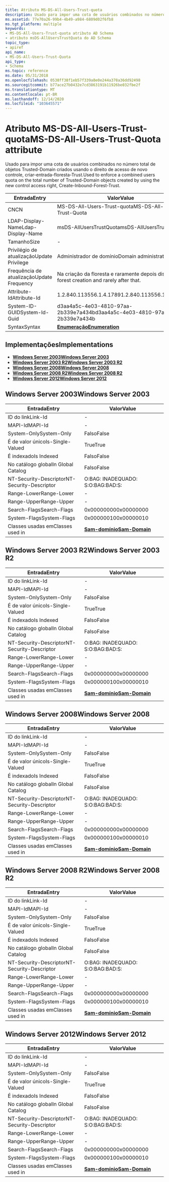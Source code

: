 ```yaml
---
title: Atributo MS-DS-All-Users-Trust-quota
description: Usado para impor uma cota de usuários combinados no número total de objetos Trusted-Domain criados usando o direito de acesso de novo controle, criar-entrada-floresta-Trust.
ms.assetid: 77e70a26-99b4-4b49-a984-6809d02f6fb8
ms.tgt_platform: multiple
keywords:
- MS-DS-All-Users-Trust-quota atributo AD Schema
- atributo msDS-AllUsersTrustQuota do AD Schema
topic_type:
- apiref
api_name:
- MS-DS-All-Users-Trust-Quota
api_type:
- Schema
ms.topic: reference
ms.date: 05/31/2018
ms.openlocfilehash: 0538ff38f1eb57f339a8e0e244a378a36dd92498
ms.sourcegitcommit: b77ace27b0432e7cd3863191b11926be032fbe2f
ms.translationtype: MT
ms.contentlocale: pt-BR
ms.lasthandoff: 12/14/2020
ms.locfileid: "103645571"
---
```

# <a name="ms-ds-all-users-trust-quota-attribute"></a><span data-ttu-id="e3c8d-105">Atributo MS-DS-All-Users-Trust-quota</span><span class="sxs-lookup"><span data-stu-id="e3c8d-105">MS-DS-All-Users-Trust-Quota attribute</span></span>

<span data-ttu-id="e3c8d-106">Usado para impor uma cota de usuários combinados no número total de objetos Trusted-Domain criados usando o direito de acesso de novo controle, criar-entrada-floresta-Trust.</span><span class="sxs-lookup"><span data-stu-id="e3c8d-106">Used to enforce a combined users quota on the total number of Trusted-Domain objects created by using the new control access right, Create-Inbound-Forest-Trust.</span></span>



| <span data-ttu-id="e3c8d-107">Entrada</span><span class="sxs-lookup"><span data-stu-id="e3c8d-107">Entry</span></span> | <span data-ttu-id="e3c8d-108">Valor</span><span class="sxs-lookup"><span data-stu-id="e3c8d-108">Value</span></span> |
|-------------------|-------------------------------------------|
| <span data-ttu-id="e3c8d-109">CN</span><span class="sxs-lookup"><span data-stu-id="e3c8d-109">CN</span></span>                | <span data-ttu-id="e3c8d-110">MS-DS-All-Users-Trust-quota</span><span class="sxs-lookup"><span data-stu-id="e3c8d-110">MS-DS-All-Users-Trust-Quota</span></span>               |
| <span data-ttu-id="e3c8d-111">LDAP-Display-Name</span><span class="sxs-lookup"><span data-stu-id="e3c8d-111">Ldap-Display-Name</span></span> | <span data-ttu-id="e3c8d-112">msDS-AllUsersTrustQuota</span><span class="sxs-lookup"><span data-stu-id="e3c8d-112">msDS-AllUsersTrustQuota</span></span>                   |
| <span data-ttu-id="e3c8d-113">Tamanho</span><span class="sxs-lookup"><span data-stu-id="e3c8d-113">Size</span></span>              | \-                                        |
| <span data-ttu-id="e3c8d-114">Privilégio de atualização</span><span class="sxs-lookup"><span data-stu-id="e3c8d-114">Update Privilege</span></span>  | <span data-ttu-id="e3c8d-115">Administrador de domínio</span><span class="sxs-lookup"><span data-stu-id="e3c8d-115">Domain administrator</span></span>                      |
| <span data-ttu-id="e3c8d-116">Frequência de atualização</span><span class="sxs-lookup"><span data-stu-id="e3c8d-116">Update Frequency</span></span>  | <span data-ttu-id="e3c8d-117">Na criação da floresta e raramente depois disso.</span><span class="sxs-lookup"><span data-stu-id="e3c8d-117">At forest creation and rarely after that.</span></span> |
| <span data-ttu-id="e3c8d-118">Attribute-Id</span><span class="sxs-lookup"><span data-stu-id="e3c8d-118">Attribute-Id</span></span>      | <span data-ttu-id="e3c8d-119">1.2.840.113556.1.4.1789</span><span class="sxs-lookup"><span data-stu-id="e3c8d-119">1.2.840.113556.1.4.1789</span></span>                   |
| <span data-ttu-id="e3c8d-120">System-ID-GUID</span><span class="sxs-lookup"><span data-stu-id="e3c8d-120">System-Id-Guid</span></span>    | <span data-ttu-id="e3c8d-121">d3aa4a5c-4e03-4810-97aa-2b339e7a434b</span><span class="sxs-lookup"><span data-stu-id="e3c8d-121">d3aa4a5c-4e03-4810-97aa-2b339e7a434b</span></span>      |
| <span data-ttu-id="e3c8d-122">Syntax</span><span class="sxs-lookup"><span data-stu-id="e3c8d-122">Syntax</span></span>            | [<span data-ttu-id="e3c8d-123">**Enumeração**</span><span class="sxs-lookup"><span data-stu-id="e3c8d-123">**Enumeration**</span></span>](s-enumeration.md)      |



## <a name="implementations"></a><span data-ttu-id="e3c8d-124">Implementações</span><span class="sxs-lookup"><span data-stu-id="e3c8d-124">Implementations</span></span>

-   [<span data-ttu-id="e3c8d-125">**Windows Server 2003**</span><span class="sxs-lookup"><span data-stu-id="e3c8d-125">**Windows Server 2003**</span></span>](#windows-server-2003)
-   [<span data-ttu-id="e3c8d-126">**Windows Server 2003 R2**</span><span class="sxs-lookup"><span data-stu-id="e3c8d-126">**Windows Server 2003 R2**</span></span>](#windows-server-2003-r2)
-   [<span data-ttu-id="e3c8d-127">**Windows Server 2008**</span><span class="sxs-lookup"><span data-stu-id="e3c8d-127">**Windows Server 2008**</span></span>](#windows-server-2008)
-   [<span data-ttu-id="e3c8d-128">**Windows Server 2008 R2**</span><span class="sxs-lookup"><span data-stu-id="e3c8d-128">**Windows Server 2008 R2**</span></span>](#windows-server-2008-r2)
-   [<span data-ttu-id="e3c8d-129">**Windows Server 2012**</span><span class="sxs-lookup"><span data-stu-id="e3c8d-129">**Windows Server 2012**</span></span>](#windows-server-2012)

## <a name="windows-server-2003"></a><span data-ttu-id="e3c8d-130">Windows Server 2003</span><span class="sxs-lookup"><span data-stu-id="e3c8d-130">Windows Server 2003</span></span>



| <span data-ttu-id="e3c8d-131">Entrada</span><span class="sxs-lookup"><span data-stu-id="e3c8d-131">Entry</span></span> | <span data-ttu-id="e3c8d-132">Valor</span><span class="sxs-lookup"><span data-stu-id="e3c8d-132">Value</span></span> |
|------------------------|----------------------------------------------|
| <span data-ttu-id="e3c8d-133">ID do link</span><span class="sxs-lookup"><span data-stu-id="e3c8d-133">Link-Id</span></span>                | \-                                           |
| <span data-ttu-id="e3c8d-134">MAPI-Id</span><span class="sxs-lookup"><span data-stu-id="e3c8d-134">MAPI-Id</span></span>                | \-                                           |
| <span data-ttu-id="e3c8d-135">System-Only</span><span class="sxs-lookup"><span data-stu-id="e3c8d-135">System-Only</span></span>            | <span data-ttu-id="e3c8d-136">Falso</span><span class="sxs-lookup"><span data-stu-id="e3c8d-136">False</span></span>                                        |
| <span data-ttu-id="e3c8d-137">É de valor único</span><span class="sxs-lookup"><span data-stu-id="e3c8d-137">Is-Single-Valued</span></span>       | <span data-ttu-id="e3c8d-138">True</span><span class="sxs-lookup"><span data-stu-id="e3c8d-138">True</span></span>                                         |
| <span data-ttu-id="e3c8d-139">É indexado</span><span class="sxs-lookup"><span data-stu-id="e3c8d-139">Is Indexed</span></span>             | <span data-ttu-id="e3c8d-140">Falso</span><span class="sxs-lookup"><span data-stu-id="e3c8d-140">False</span></span>                                        |
| <span data-ttu-id="e3c8d-141">No catálogo global</span><span class="sxs-lookup"><span data-stu-id="e3c8d-141">In Global Catalog</span></span>      | <span data-ttu-id="e3c8d-142">Falso</span><span class="sxs-lookup"><span data-stu-id="e3c8d-142">False</span></span>                                        |
| <span data-ttu-id="e3c8d-143">NT-Security-Descriptor</span><span class="sxs-lookup"><span data-stu-id="e3c8d-143">NT-Security-Descriptor</span></span> | <span data-ttu-id="e3c8d-144">O:BAG: INADEQUADO: S:</span><span class="sxs-lookup"><span data-stu-id="e3c8d-144">O:BAG:BAD:S:</span></span>                                 |
| <span data-ttu-id="e3c8d-145">Range-Lower</span><span class="sxs-lookup"><span data-stu-id="e3c8d-145">Range-Lower</span></span>            | \-                                           |
| <span data-ttu-id="e3c8d-146">Range-Upper</span><span class="sxs-lookup"><span data-stu-id="e3c8d-146">Range-Upper</span></span>            | \-                                           |
| <span data-ttu-id="e3c8d-147">Search-Flags</span><span class="sxs-lookup"><span data-stu-id="e3c8d-147">Search-Flags</span></span>           | <span data-ttu-id="e3c8d-148">0x00000000</span><span class="sxs-lookup"><span data-stu-id="e3c8d-148">0x00000000</span></span>                                   |
| <span data-ttu-id="e3c8d-149">System-Flags</span><span class="sxs-lookup"><span data-stu-id="e3c8d-149">System-Flags</span></span>           | <span data-ttu-id="e3c8d-150">0x00000010</span><span class="sxs-lookup"><span data-stu-id="e3c8d-150">0x00000010</span></span>                                   |
| <span data-ttu-id="e3c8d-151">Classes usadas em</span><span class="sxs-lookup"><span data-stu-id="e3c8d-151">Classes used in</span></span>        | [<span data-ttu-id="e3c8d-152">**Sam-domínio**</span><span class="sxs-lookup"><span data-stu-id="e3c8d-152">**Sam-Domain**</span></span>](c-samdomain.md)<br/> |



## <a name="windows-server-2003-r2"></a><span data-ttu-id="e3c8d-153">Windows Server 2003 R2</span><span class="sxs-lookup"><span data-stu-id="e3c8d-153">Windows Server 2003 R2</span></span>



| <span data-ttu-id="e3c8d-154">Entrada</span><span class="sxs-lookup"><span data-stu-id="e3c8d-154">Entry</span></span> | <span data-ttu-id="e3c8d-155">Valor</span><span class="sxs-lookup"><span data-stu-id="e3c8d-155">Value</span></span> |
|------------------------|----------------------------------------------|
| <span data-ttu-id="e3c8d-156">ID do link</span><span class="sxs-lookup"><span data-stu-id="e3c8d-156">Link-Id</span></span>                | \-                                           |
| <span data-ttu-id="e3c8d-157">MAPI-Id</span><span class="sxs-lookup"><span data-stu-id="e3c8d-157">MAPI-Id</span></span>                | \-                                           |
| <span data-ttu-id="e3c8d-158">System-Only</span><span class="sxs-lookup"><span data-stu-id="e3c8d-158">System-Only</span></span>            | <span data-ttu-id="e3c8d-159">Falso</span><span class="sxs-lookup"><span data-stu-id="e3c8d-159">False</span></span>                                        |
| <span data-ttu-id="e3c8d-160">É de valor único</span><span class="sxs-lookup"><span data-stu-id="e3c8d-160">Is-Single-Valued</span></span>       | <span data-ttu-id="e3c8d-161">True</span><span class="sxs-lookup"><span data-stu-id="e3c8d-161">True</span></span>                                         |
| <span data-ttu-id="e3c8d-162">É indexado</span><span class="sxs-lookup"><span data-stu-id="e3c8d-162">Is Indexed</span></span>             | <span data-ttu-id="e3c8d-163">Falso</span><span class="sxs-lookup"><span data-stu-id="e3c8d-163">False</span></span>                                        |
| <span data-ttu-id="e3c8d-164">No catálogo global</span><span class="sxs-lookup"><span data-stu-id="e3c8d-164">In Global Catalog</span></span>      | <span data-ttu-id="e3c8d-165">Falso</span><span class="sxs-lookup"><span data-stu-id="e3c8d-165">False</span></span>                                        |
| <span data-ttu-id="e3c8d-166">NT-Security-Descriptor</span><span class="sxs-lookup"><span data-stu-id="e3c8d-166">NT-Security-Descriptor</span></span> | <span data-ttu-id="e3c8d-167">O:BAG: INADEQUADO: S:</span><span class="sxs-lookup"><span data-stu-id="e3c8d-167">O:BAG:BAD:S:</span></span>                                 |
| <span data-ttu-id="e3c8d-168">Range-Lower</span><span class="sxs-lookup"><span data-stu-id="e3c8d-168">Range-Lower</span></span>            | \-                                           |
| <span data-ttu-id="e3c8d-169">Range-Upper</span><span class="sxs-lookup"><span data-stu-id="e3c8d-169">Range-Upper</span></span>            | \-                                           |
| <span data-ttu-id="e3c8d-170">Search-Flags</span><span class="sxs-lookup"><span data-stu-id="e3c8d-170">Search-Flags</span></span>           | <span data-ttu-id="e3c8d-171">0x00000000</span><span class="sxs-lookup"><span data-stu-id="e3c8d-171">0x00000000</span></span>                                   |
| <span data-ttu-id="e3c8d-172">System-Flags</span><span class="sxs-lookup"><span data-stu-id="e3c8d-172">System-Flags</span></span>           | <span data-ttu-id="e3c8d-173">0x00000010</span><span class="sxs-lookup"><span data-stu-id="e3c8d-173">0x00000010</span></span>                                   |
| <span data-ttu-id="e3c8d-174">Classes usadas em</span><span class="sxs-lookup"><span data-stu-id="e3c8d-174">Classes used in</span></span>        | [<span data-ttu-id="e3c8d-175">**Sam-domínio**</span><span class="sxs-lookup"><span data-stu-id="e3c8d-175">**Sam-Domain**</span></span>](c-samdomain.md)<br/> |



## <a name="windows-server-2008"></a><span data-ttu-id="e3c8d-176">Windows Server 2008</span><span class="sxs-lookup"><span data-stu-id="e3c8d-176">Windows Server 2008</span></span>



| <span data-ttu-id="e3c8d-177">Entrada</span><span class="sxs-lookup"><span data-stu-id="e3c8d-177">Entry</span></span> | <span data-ttu-id="e3c8d-178">Valor</span><span class="sxs-lookup"><span data-stu-id="e3c8d-178">Value</span></span> |
|------------------------|----------------------------------------------|
| <span data-ttu-id="e3c8d-179">ID do link</span><span class="sxs-lookup"><span data-stu-id="e3c8d-179">Link-Id</span></span>                | \-                                           |
| <span data-ttu-id="e3c8d-180">MAPI-Id</span><span class="sxs-lookup"><span data-stu-id="e3c8d-180">MAPI-Id</span></span>                | \-                                           |
| <span data-ttu-id="e3c8d-181">System-Only</span><span class="sxs-lookup"><span data-stu-id="e3c8d-181">System-Only</span></span>            | <span data-ttu-id="e3c8d-182">Falso</span><span class="sxs-lookup"><span data-stu-id="e3c8d-182">False</span></span>                                        |
| <span data-ttu-id="e3c8d-183">É de valor único</span><span class="sxs-lookup"><span data-stu-id="e3c8d-183">Is-Single-Valued</span></span>       | <span data-ttu-id="e3c8d-184">True</span><span class="sxs-lookup"><span data-stu-id="e3c8d-184">True</span></span>                                         |
| <span data-ttu-id="e3c8d-185">É indexado</span><span class="sxs-lookup"><span data-stu-id="e3c8d-185">Is Indexed</span></span>             | <span data-ttu-id="e3c8d-186">Falso</span><span class="sxs-lookup"><span data-stu-id="e3c8d-186">False</span></span>                                        |
| <span data-ttu-id="e3c8d-187">No catálogo global</span><span class="sxs-lookup"><span data-stu-id="e3c8d-187">In Global Catalog</span></span>      | <span data-ttu-id="e3c8d-188">Falso</span><span class="sxs-lookup"><span data-stu-id="e3c8d-188">False</span></span>                                        |
| <span data-ttu-id="e3c8d-189">NT-Security-Descriptor</span><span class="sxs-lookup"><span data-stu-id="e3c8d-189">NT-Security-Descriptor</span></span> | <span data-ttu-id="e3c8d-190">O:BAG: INADEQUADO: S:</span><span class="sxs-lookup"><span data-stu-id="e3c8d-190">O:BAG:BAD:S:</span></span>                                 |
| <span data-ttu-id="e3c8d-191">Range-Lower</span><span class="sxs-lookup"><span data-stu-id="e3c8d-191">Range-Lower</span></span>            | \-                                           |
| <span data-ttu-id="e3c8d-192">Range-Upper</span><span class="sxs-lookup"><span data-stu-id="e3c8d-192">Range-Upper</span></span>            | \-                                           |
| <span data-ttu-id="e3c8d-193">Search-Flags</span><span class="sxs-lookup"><span data-stu-id="e3c8d-193">Search-Flags</span></span>           | <span data-ttu-id="e3c8d-194">0x00000000</span><span class="sxs-lookup"><span data-stu-id="e3c8d-194">0x00000000</span></span>                                   |
| <span data-ttu-id="e3c8d-195">System-Flags</span><span class="sxs-lookup"><span data-stu-id="e3c8d-195">System-Flags</span></span>           | <span data-ttu-id="e3c8d-196">0x00000010</span><span class="sxs-lookup"><span data-stu-id="e3c8d-196">0x00000010</span></span>                                   |
| <span data-ttu-id="e3c8d-197">Classes usadas em</span><span class="sxs-lookup"><span data-stu-id="e3c8d-197">Classes used in</span></span>        | [<span data-ttu-id="e3c8d-198">**Sam-domínio**</span><span class="sxs-lookup"><span data-stu-id="e3c8d-198">**Sam-Domain**</span></span>](c-samdomain.md)<br/> |



## <a name="windows-server-2008-r2"></a><span data-ttu-id="e3c8d-199">Windows Server 2008 R2</span><span class="sxs-lookup"><span data-stu-id="e3c8d-199">Windows Server 2008 R2</span></span>



| <span data-ttu-id="e3c8d-200">Entrada</span><span class="sxs-lookup"><span data-stu-id="e3c8d-200">Entry</span></span> | <span data-ttu-id="e3c8d-201">Valor</span><span class="sxs-lookup"><span data-stu-id="e3c8d-201">Value</span></span> |
|------------------------|----------------------------------------------|
| <span data-ttu-id="e3c8d-202">ID do link</span><span class="sxs-lookup"><span data-stu-id="e3c8d-202">Link-Id</span></span>                | \-                                           |
| <span data-ttu-id="e3c8d-203">MAPI-Id</span><span class="sxs-lookup"><span data-stu-id="e3c8d-203">MAPI-Id</span></span>                | \-                                           |
| <span data-ttu-id="e3c8d-204">System-Only</span><span class="sxs-lookup"><span data-stu-id="e3c8d-204">System-Only</span></span>            | <span data-ttu-id="e3c8d-205">Falso</span><span class="sxs-lookup"><span data-stu-id="e3c8d-205">False</span></span>                                        |
| <span data-ttu-id="e3c8d-206">É de valor único</span><span class="sxs-lookup"><span data-stu-id="e3c8d-206">Is-Single-Valued</span></span>       | <span data-ttu-id="e3c8d-207">True</span><span class="sxs-lookup"><span data-stu-id="e3c8d-207">True</span></span>                                         |
| <span data-ttu-id="e3c8d-208">É indexado</span><span class="sxs-lookup"><span data-stu-id="e3c8d-208">Is Indexed</span></span>             | <span data-ttu-id="e3c8d-209">Falso</span><span class="sxs-lookup"><span data-stu-id="e3c8d-209">False</span></span>                                        |
| <span data-ttu-id="e3c8d-210">No catálogo global</span><span class="sxs-lookup"><span data-stu-id="e3c8d-210">In Global Catalog</span></span>      | <span data-ttu-id="e3c8d-211">Falso</span><span class="sxs-lookup"><span data-stu-id="e3c8d-211">False</span></span>                                        |
| <span data-ttu-id="e3c8d-212">NT-Security-Descriptor</span><span class="sxs-lookup"><span data-stu-id="e3c8d-212">NT-Security-Descriptor</span></span> | <span data-ttu-id="e3c8d-213">O:BAG: INADEQUADO: S:</span><span class="sxs-lookup"><span data-stu-id="e3c8d-213">O:BAG:BAD:S:</span></span>                                 |
| <span data-ttu-id="e3c8d-214">Range-Lower</span><span class="sxs-lookup"><span data-stu-id="e3c8d-214">Range-Lower</span></span>            | \-                                           |
| <span data-ttu-id="e3c8d-215">Range-Upper</span><span class="sxs-lookup"><span data-stu-id="e3c8d-215">Range-Upper</span></span>            | \-                                           |
| <span data-ttu-id="e3c8d-216">Search-Flags</span><span class="sxs-lookup"><span data-stu-id="e3c8d-216">Search-Flags</span></span>           | <span data-ttu-id="e3c8d-217">0x00000000</span><span class="sxs-lookup"><span data-stu-id="e3c8d-217">0x00000000</span></span>                                   |
| <span data-ttu-id="e3c8d-218">System-Flags</span><span class="sxs-lookup"><span data-stu-id="e3c8d-218">System-Flags</span></span>           | <span data-ttu-id="e3c8d-219">0x00000010</span><span class="sxs-lookup"><span data-stu-id="e3c8d-219">0x00000010</span></span>                                   |
| <span data-ttu-id="e3c8d-220">Classes usadas em</span><span class="sxs-lookup"><span data-stu-id="e3c8d-220">Classes used in</span></span>        | [<span data-ttu-id="e3c8d-221">**Sam-domínio**</span><span class="sxs-lookup"><span data-stu-id="e3c8d-221">**Sam-Domain**</span></span>](c-samdomain.md)<br/> |



## <a name="windows-server-2012"></a><span data-ttu-id="e3c8d-222">Windows Server 2012</span><span class="sxs-lookup"><span data-stu-id="e3c8d-222">Windows Server 2012</span></span>



| <span data-ttu-id="e3c8d-223">Entrada</span><span class="sxs-lookup"><span data-stu-id="e3c8d-223">Entry</span></span> | <span data-ttu-id="e3c8d-224">Valor</span><span class="sxs-lookup"><span data-stu-id="e3c8d-224">Value</span></span> |
|------------------------|----------------------------------------------|
| <span data-ttu-id="e3c8d-225">ID do link</span><span class="sxs-lookup"><span data-stu-id="e3c8d-225">Link-Id</span></span>                | \-                                           |
| <span data-ttu-id="e3c8d-226">MAPI-Id</span><span class="sxs-lookup"><span data-stu-id="e3c8d-226">MAPI-Id</span></span>                | \-                                           |
| <span data-ttu-id="e3c8d-227">System-Only</span><span class="sxs-lookup"><span data-stu-id="e3c8d-227">System-Only</span></span>            | <span data-ttu-id="e3c8d-228">Falso</span><span class="sxs-lookup"><span data-stu-id="e3c8d-228">False</span></span>                                        |
| <span data-ttu-id="e3c8d-229">É de valor único</span><span class="sxs-lookup"><span data-stu-id="e3c8d-229">Is-Single-Valued</span></span>       | <span data-ttu-id="e3c8d-230">True</span><span class="sxs-lookup"><span data-stu-id="e3c8d-230">True</span></span>                                         |
| <span data-ttu-id="e3c8d-231">É indexado</span><span class="sxs-lookup"><span data-stu-id="e3c8d-231">Is Indexed</span></span>             | <span data-ttu-id="e3c8d-232">Falso</span><span class="sxs-lookup"><span data-stu-id="e3c8d-232">False</span></span>                                        |
| <span data-ttu-id="e3c8d-233">No catálogo global</span><span class="sxs-lookup"><span data-stu-id="e3c8d-233">In Global Catalog</span></span>      | <span data-ttu-id="e3c8d-234">Falso</span><span class="sxs-lookup"><span data-stu-id="e3c8d-234">False</span></span>                                        |
| <span data-ttu-id="e3c8d-235">NT-Security-Descriptor</span><span class="sxs-lookup"><span data-stu-id="e3c8d-235">NT-Security-Descriptor</span></span> | <span data-ttu-id="e3c8d-236">O:BAG: INADEQUADO: S:</span><span class="sxs-lookup"><span data-stu-id="e3c8d-236">O:BAG:BAD:S:</span></span>                                 |
| <span data-ttu-id="e3c8d-237">Range-Lower</span><span class="sxs-lookup"><span data-stu-id="e3c8d-237">Range-Lower</span></span>            | \-                                           |
| <span data-ttu-id="e3c8d-238">Range-Upper</span><span class="sxs-lookup"><span data-stu-id="e3c8d-238">Range-Upper</span></span>            | \-                                           |
| <span data-ttu-id="e3c8d-239">Search-Flags</span><span class="sxs-lookup"><span data-stu-id="e3c8d-239">Search-Flags</span></span>           | <span data-ttu-id="e3c8d-240">0x00000000</span><span class="sxs-lookup"><span data-stu-id="e3c8d-240">0x00000000</span></span>                                   |
| <span data-ttu-id="e3c8d-241">System-Flags</span><span class="sxs-lookup"><span data-stu-id="e3c8d-241">System-Flags</span></span>           | <span data-ttu-id="e3c8d-242">0x00000010</span><span class="sxs-lookup"><span data-stu-id="e3c8d-242">0x00000010</span></span>                                   |
| <span data-ttu-id="e3c8d-243">Classes usadas em</span><span class="sxs-lookup"><span data-stu-id="e3c8d-243">Classes used in</span></span>        | [<span data-ttu-id="e3c8d-244">**Sam-domínio**</span><span class="sxs-lookup"><span data-stu-id="e3c8d-244">**Sam-Domain**</span></span>](c-samdomain.md)<br/> |



 

 





